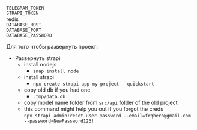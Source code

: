 `TELEGRAM_TOKEN`  
`STRAPI_TOKEN`  
redis  
`DATABASE_HOST`  
`DATABASE_PORT`  
`DATABASE_PASSWORD`  

Для того чтобы развернуть проект:
* Развернуть strapi
    * install nodejs
        * `snap install node`
    * install strapi
        * `npx create-strapi-app my-project --quickstart`
    * copy old db if you had one
        * `.tmp/data.db`
    * copy model name folder from `src/api` folder of the old project
    * this command might help you out if you forgot the creds  
        `npx strapi admin:reset-user-password --email=frqhero@gmail.com --password=NewPassword123!`